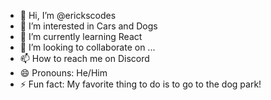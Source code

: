 - 👋 Hi, I’m @erickscodes
- 👀 I’m interested in Cars and Dogs 
- 🌱 I’m currently learning React
- 💞️ I’m looking to collaborate on ...
- 📫 How to reach me on Discord
- 😄 Pronouns: He/Him
- ⚡ Fun fact: My favorite thing to do is to go to the dog park!

<!---
erickscodes/erickscodes is a ✨ special ✨ repository because its `README.md` (this file) appears on your GitHub profile.
You can click the Preview link to take a look at your changes.
--->
